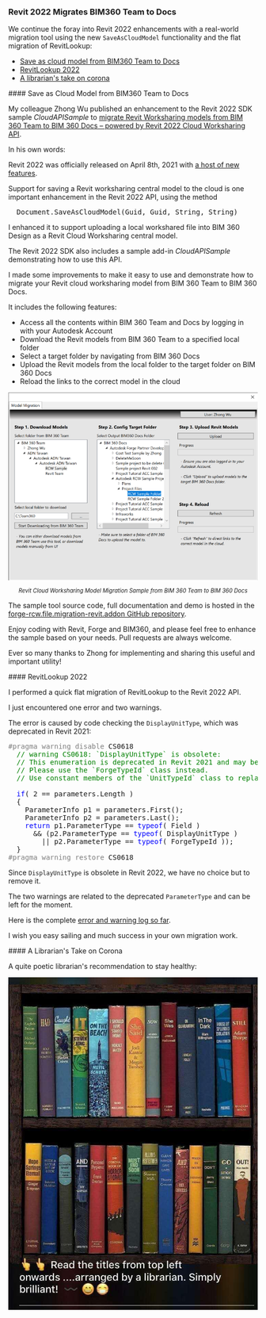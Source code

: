 <head>
<meta http-equiv="Content-Type" content="text/html; charset=utf-8">
<link rel="stylesheet" type="text/css" href="bc.css">
<script src="https://cdn.rawgit.com/google/code-prettify/master/loader/run_prettify.js" type="text/javascript"></script>
</head>

<!---

- zhong
  I have a Revit Addon sample, which demostrate migrating Revit cloud worksharing models from BIM 360 Team to BIM 360 Docs using the latest Revit API(2022). It’s a Revit plugin with integration of Forge DM, mainly target for Revit developer. Currently I put it under my personal repo at https://github.com/JohnOnSoftware/forge-rcw.file.migration-revit.addon, but I am thinking to move it to https://github.com/ADN-DevTech or https://github.com/autodesk-Forge, I think https://github.com/ADN-DevTech is better place, but your ideas?
  Here is the blog of this sample: https://forge.autodesk.com/blog/migrate-revit-worksharing-models-bim-360-team-bim-360-docs-powered-revit-2022-cloud
  Yes, the goal of this sample is to demonstrate the process to migrate Revit cloud worksharing models from BIM 360 Team to BIM 360 Docs, Forge related, but the core API is within Revit. Will make it clear if we put under Autodesk-Forge.
  And for your question, normally, our tools use the process environment variable, set the environments within the command line before running the application.
  But for the Revit plugin, since this should be running within Revit, it’s not user-friendly to running Revit every time from the command line with process environment variables setup, using user environment variable could solve this problem to make it easy, and only the user can get the environment variables…
  The instruction for the 3 different environment variable type is: https://docs.microsoft.com/en-us/dotnet/api/system.environmentvariabletarget?view=netframework-4.8
  zw_bim360docs_migration.png

twitter:

 the #RevitAPI @AutodeskForge @AutodeskRevit #bim #DynamoBim #ForgeDevCon 

&ndash; 
...

linkedin:


#bim #DynamoBim #ForgeDevCon #Revit #API #IFC #SDK #AI #VisualStudio #Autodesk #AEC #adsk

the [Revit API discussion forum](http://forums.autodesk.com/t5/revit-api-forum/bd-p/160) thread

<center>
<img src="img/" alt="" title="" width="600"/>
<p style="font-size: 80%; font-style:italic"></p>
<p style="font-size: 80%; font-style:italic">
<a href=""></a>
</p>
</center>

-->

### Revit 2022 Migrates BIM360 Team to Docs

We continue the foray into Revit 2022 enhancements with a real-world migration tool using the new `SaveAsCloudModel` functionality and the flat migration of RevitLookup:

- [Save as cloud model from BIM360 Team to Docs](#2)
- [RevitLookup 2022](#3)
- [A librarian's take on corona](#4)


####<a name="2"></a> Save as Cloud Model from BIM360 Team to Docs

My colleague Zhong Wu published an enhancement to the Revit 2022 SDK sample *CloudAPISample*
to [migrate Revit Worksharing models from BIM 360 Team to BIM 360 Docs &ndash; powered by Revit 2022 Cloud Worksharing API](https://forge.autodesk.com/blog/migrate-revit-worksharing-models-bim-360-team-bim-360-docs-powered-revit-2022-cloud).

In his own words:

Revit 2022 was officially released on April 8th, 2021
with [a host of new features](https://thebuildingcoder.typepad.com/blog/2021/04/revit-2022-released.html).

Support for saving a Revit worksharing central model to the cloud is one important enhancement in the Revit 2022 API, using the method

<pre class="code">
  Document.SaveAsCloudModel(Guid, Guid, String, String)
</pre>

I enhanced it to support uploading a local workshared file into BIM 360 Design as a Revit Cloud Worksharing central model.

The Revit 2022 SDK also includes a sample add-in *CloudAPISample* demonstrating how to use this API.

I made some improvements to make it easy to use and demonstrate how to migrate your Revit cloud worksharing model from BIM 360 Team to BIM 360 Docs.

It includes the following features:

- Access all the contents within BIM 360 Team and Docs by logging in with your Autodesk Account
- Download the Revit models from BIM 360 Team to a specified local folder
- Select a target folder by navigating from BIM 360 Docs
- Upload the Revit models from the local folder to the target folder on BIM 360 Docs
- Reload the links to the correct model in the cloud

<center>
<img src="img/zw_bim360docs_migration.png" alt="Migrating from BIM360 Team to BIM360 Docs" title="Migrating from BIM360 Team to BIM360 Docs" width="600"> <!-- 788 -->
<p style="font-size: 80%; font-style:italic">Revit Cloud Worksharing Model Migration Sample from BIM 360 Team to BIM 360 Docs</p>
</center>

The sample tool source code, full documentation and demo is hosted in
the [forge-rcw.file.migration-revit.addon GitHub repository](https://github.com/JohnOnSoftware/forge-rcw.file.migration-revit.addon).

Enjoy coding with Revit, Forge and BIM360, and please feel free to enhance the sample based on your needs.
Pull requests are always welcome.

Ever so many thanks to Zhong for implementing and sharing this useful and important utility!

####<a name="3"></a> RevitLookup 2022

I performed a quick flat migration of RevitLookup to the Revit 2022 API.

I just encountered one error and two warnings.

The error is caused by code checking the `DisplayUnitType`, which was deprecated in Revit 2021:

<pre class="code">
<span style="color:gray;">#pragma</span>&nbsp;<span style="color:gray;">warning</span>&nbsp;<span style="color:gray;">disable</span>&nbsp;CS0618
&nbsp;&nbsp;<span style="color:green;">//&nbsp;warning&nbsp;CS0618:&nbsp;`DisplayUnitType`&nbsp;is&nbsp;obsolete:&nbsp;</span>
&nbsp;&nbsp;<span style="color:green;">//&nbsp;This&nbsp;enumeration&nbsp;is&nbsp;deprecated&nbsp;in&nbsp;Revit&nbsp;2021&nbsp;and&nbsp;may&nbsp;be&nbsp;removed&nbsp;in&nbsp;a&nbsp;future&nbsp;version&nbsp;of&nbsp;Revit.&nbsp;</span>
&nbsp;&nbsp;<span style="color:green;">//&nbsp;Please&nbsp;use&nbsp;the&nbsp;`ForgeTypeId`&nbsp;class&nbsp;instead.&nbsp;</span>
&nbsp;&nbsp;<span style="color:green;">//&nbsp;Use&nbsp;constant&nbsp;members&nbsp;of&nbsp;the&nbsp;`UnitTypeId`&nbsp;class&nbsp;to&nbsp;replace&nbsp;uses&nbsp;of&nbsp;specific&nbsp;values&nbsp;of&nbsp;this&nbsp;enumeration.</span>
 
&nbsp;&nbsp;<span style="color:blue;">if</span>(&nbsp;2&nbsp;==&nbsp;parameters.Length&nbsp;)
&nbsp;&nbsp;{
&nbsp;&nbsp;&nbsp;&nbsp;ParameterInfo&nbsp;p1&nbsp;=&nbsp;parameters.First();
&nbsp;&nbsp;&nbsp;&nbsp;ParameterInfo&nbsp;p2&nbsp;=&nbsp;parameters.Last();
&nbsp;&nbsp;&nbsp;&nbsp;<span style="color:blue;">return</span>&nbsp;p1.ParameterType&nbsp;==&nbsp;<span style="color:blue;">typeof</span>(&nbsp;Field&nbsp;)
&nbsp;&nbsp;&nbsp;&nbsp;&nbsp;&nbsp;&amp;&amp;&nbsp;(p2.ParameterType&nbsp;==&nbsp;<span style="color:blue;">typeof</span>(&nbsp;DisplayUnitType&nbsp;)
&nbsp;&nbsp;&nbsp;&nbsp;&nbsp;&nbsp;&nbsp;&nbsp;||&nbsp;p2.ParameterType&nbsp;==&nbsp;<span style="color:blue;">typeof</span>(&nbsp;ForgeTypeId&nbsp;));
&nbsp;&nbsp;}
<span style="color:gray;">#pragma</span>&nbsp;<span style="color:gray;">warning</span>&nbsp;<span style="color:gray;">restore</span>&nbsp;CS0618
</pre>

Since `DisplayUnitType` is obsolete in Revit 2022, we have no choice but to remove it.

The two warnings are related to the deprecated `ParameterType` and can be left for the moment.

Here is the complete [error and warning log so far](zip/revit_2022_revitlookup_errors_warnings_0.txt).

I wish you easy sailing and much success in your own migration work.

####<a name="4"></a> A Librarian's Take on Corona

A quite poetic librarian's recommendation to stay healthy:

<center>
<img src="img/corona_librarian.jpg" alt="A librarian's take on Corona" title="A librarian's take on Corona" width="600"> <!-- 728 -->
</center>
